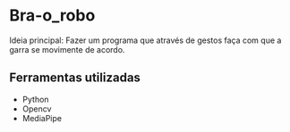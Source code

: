 # Bra-o_robo
Ideia principal: Fazer um programa que através de gestos faça com que a garra se movimente de acordo.

## Ferramentas utilizadas
- Python
- Opencv
- MediaPipe